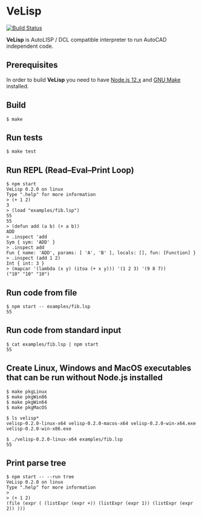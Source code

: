# VeLisp

[![Build Status](https://travis-ci.org/ten0s/velisp.svg?branch=master)](https://travis-ci.org/ten0s/velisp)

**VeLisp** is AutoLISP / DCL compatible interpreter to run AutoCAD independent code.

## Prerequisites

In order to build **VeLisp** you need to have [Node.js 12.x](https://nodejs.org/dist/latest-v12.x/) and
[GNU Make](http://www.gnu.org/software/make/) installed.

## Build

```
$ make
```

## Run tests

```
$ make test
```

## Run REPL (Read–Eval–Print Loop)

```
$ npm start
VeLisp 0.2.0 on linux
Type ".help" for more information
> (+ 1 2)
3
> (load "examples/fib.lsp")
55
55
> (defun add (a b) (+ a b))
ADD
> .inspect 'add
Sym { sym: 'ADD' }
> .inspect add
Fun { name: 'ADD', params: [ 'A', 'B' ], locals: [], fun: [Function] }
> .inspect (add 1 2)
Int { int: 3 }
> (mapcar '(lambda (x y) (itoa (+ x y))) '(1 2 3) '(9 8 7))
("10" "10" "10")
```

## Run code from file

```
$ npm start -- examples/fib.lsp
55
```

## Run code from standard input

```
$ cat examples/fib.lsp | npm start
55
```

## Create Linux, Windows and MacOS executables that can be run without Node.js installed


```
$ make pkgLinux
$ make pkgWin86
$ make pkgWin64
$ make pkgMacOS
```

```
$ ls velisp*
velisp-0.2.0-linux-x64 velisp-0.2.0-macos-x64 velisp-0.2.0-win-x64.exe velisp-0.2.0-win-x86.exe
```

```
$ ./velisp-0.2.0-linux-x64 examples/fib.lsp
55
```

## Print parse tree

```
$ npm start -- --run tree
VeLisp 0.2.0 on linux
Type ".help" for more information
>
> (+ 1 2)
(file (expr ( (listExpr (expr +)) (listExpr (expr 1)) (listExpr (expr 2)) )))
```
